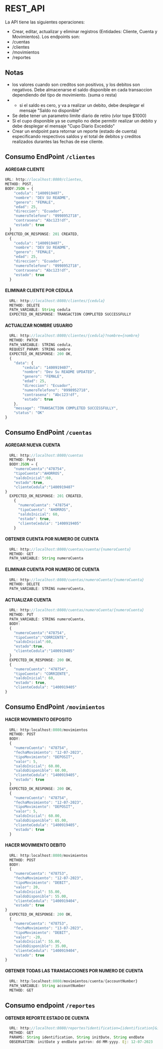 # REST_API

La API tiene las siguientes operaciones:

* Crear, editar, actualizar y eliminar registros (Entidades: Cliente, Cuenta y Movimientos).
Los endpoints son:
* /cuentas
* /clientes
* /movimientos
* /reportes

## Notas
  * los valores cuando son creditos son positivos, y los debitos son negativos. Debe almacenarse el saldo disponible en cada transaccion dependiendo del tipo de movimiento. (suma o resta)
  * * si el saldo es cero, y va a realizar un debito, debe desplegar el mensaje "Saldo no disponible"
  * Se debe tener un parametro limite diario de retiro (vlor tope $1000)
  * Si el cupo disponible ya se cumplio no debe permitir realizar un debito y debe desplegar el mensaje "Cupo Diario Excedido"
  * Crear un endpoint para retornar un reporte (estado de cuenta) especificando respectivos saldos y el total de debitos y creditos realizados durantes las fechas de ese cliente.

## Consumo EndPoint ``` /clientes ```

#### AGREGAR CLIENTE

  ``` javascript
  URL: http://localhost:8080/clientes,
  METHOD: POST,
  BODY:JSON = {
      "cedula": "1400919407",
      "nombre": "DEV SU README",
      "genero": "FEMALE",
      "edad": 25,
      "direccion": "Ecuador",
      "numeroTelefono": "0998952718",
      "contrasena": "Abc123!df",
      "estado": true
    }
  EXPECTED_OK_RESPONSE: 201 CREATED, 
    {
      "cedula": "1400919407",
      "nombre": "DEV SU README",
      "genero": "FEMALE",
      "edad": 25,
      "direccion": "Ecuador",
      "numeroTelefono": "0998952718",
      "contrasena": "Abc123!df",
      "estado": true
    }
```
#### ELIMINAR CLIENTE POR CEDULA
```javascript
  URL: http://localhost:8080/clientes/{cedula}
  METHOD: DELETE
  PATH_VARIABLE: String cedula
  EXPECTED_OK_RESPONSE: TRANSACTION COMPLETED SUCCESSFULLY
```
#### ACTUALIZAR NOMBRE USUARIO
``` javascript
  URL: http://localhost:8080/clientes/{cedula}?nombre={nombre}
  METHOD: PATCH
  PATH_VARIABLE: STRING cedula, 
  REQUEST_PARAM: STRING nombre
  EXPECTED_OK_RESPONSE: 200 OK,
  {
    "data": {
        "cedula": "1400919407",
        "nombre": "Dev Su README UPDATED",
        "genero": "FEMALE",
        "edad": 25,
        "direccion": "Ecuador",
        "numeroTelefono": "0998952718",
        "contrasena": "Abc123!df",
        "estado": true
    },
    "message": "TRANSACTION COMPLETED SUCCESSFULLY",
    "status": "OK"
}

```
## Consumo EndPoint ``` /cuentas ```

#### AGREGAR NUEVA CUENTA
```javascript
  URL: http://localhost:8080/cuentas
  METHOD: Post
  BODY:JSON = {
    "numeroCuenta":"478754",
    "tipoCuenta":"AHORROS",
    "saldoInicial":60,
    "estado":true,
    "clienteCedula":"1400919407"
}
  EXPECTED_OK_RESPONSE: 201 CREATED,
    {
      "numeroCuenta": "478754",
      "tipoCuenta": "AHORROS",
      "saldoInicial": 60,
      "estado": true,
      "clienteCedula": "1400919405"
    }

```
#### OBTENER CUENTA POR NUMERO DE CUENTA
```javascript
  URL: http://localhost:8080/cuentas/cuenta/{numeroCuenta}
  METHOD: GET
  PATH_VARIABLE: String numeroCuenta
```
#### ELIMINAR CUENTA POR NUMERO DE CUENTA
```javascript
  URL: http://localhost:8080/cuentas/numeroCuenta/{numeroCuenta}
  METHOD: DELETE
  PATH_VARIABLE: STRING numeroCuenta, 
```

#### ACTUALIZAR CUENTA
```javascript
  URL: http://localhost:8080/cuentas/numeroCuenta/{numeroCuenta}
  METHOD: PUT
  PATH_VARIABLE: STRING numeroCuenta, 
  BODY:
  {
    "numeroCuenta":"478754",
    "tipoCuenta":"CORRIENTE",
    "saldoInicial":60,
    "estado":true,
    "clienteCedula":"1400919405"
  }
  EXPECTED_OK_RESPONSE: 200 OK,
  {
    "numeroCuenta": "478754",
    "tipoCuenta": "CORRIENTE",
    "saldoInicial": 60,
    "estado": true,
    "clienteCedula": "1400919405"
}
```

## Consumo EndPoint ``` /movimientos ```
#### HACER MOVIMIENTO DEPOSITO
```javascript
  URL: http:localhost:8080/movimientos
  METHOD: POST
  BODY:
  {
    "numeroCuenta": "478754",
    "fechaMovimiento": "12-07-2023",
    "tipoMovimiento": "DEPOSIT",
    "valor": 5,
    "saldoInicial": 60.00,
    "saldoDisponible": 60.00,
    "clienteCedula": "1400919405",
    "estado": true
  }
  EXPECTED_OK_RESPONSE: 200 OK,
  {
    "numeroCuenta": "478754",
    "fechaMovimiento": "12-07-2023",
    "tipoMovimiento": "DEPOSIT",
    "valor": 5,
    "saldoInicial": 60.00,
    "saldoDisponible": 65.00,
    "clienteCedula": "1400919405",
    "estado": true
  }
```
#### HACER MOVIMIENTO DEBITO
```javascript
  URL: http:localhost:8080/movimientos
  METHOD: POST
  BODY:
  {
    "numeroCuenta": "478753",
    "fechaMovimiento": "12-07-2023",
    "tipoMovimiento": "DEBIT",
    "valor": 20,
    "saldoInicial": 55.00,
    "saldoDisponible": 55.00,
    "clienteCedula": "1400919404",
    "estado": true
}
  EXPECTED_OK_RESPONSE: 200 OK,
  {
    "numeroCuenta": "478753",
    "fechaMovimiento": "13-07-2023",
    "tipoMovimiento": "DEBIT",
    "valor": -20,
    "saldoInicial": 55.00,
    "saldoDisponible": 35.00,
    "clienteCedula": "1400919404",
    "estado": true
}
```
#### OBTENER TODAS LAS TRANSACCIONES POR NUMERO DE CUENTA
```javascript
  URL: http:localhost:8080/movimientos/cuenta/{accountNumber}
  PATH_VARIABLE: String accountNumber
  METHOD: GET
```

## Consumo endpoint ```/reportes```
#### OBTENER REPORTE ESTADO DE CUENTA
```javascript
  URL: http://localhost:8080/reportes?identification={identification}&initDate={initDate}&endDate={endDate}
  METHOD: GET
  PARAMS: String identification, String initDate, String endDate
  OBSERVATION: initDate y endDate patron: dd-MM-yyyy. Ej: 12-07-2023 
```